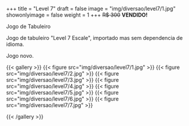 +++
title = "Level 7"
draft = false
image = "img/diversao/level7/1.jpg"
showonlyimage = false
weight = 1
+++
<span class="sold">~~R$ 300~~</span> **VENDIDO!**

Jogo de Tabuleiro

<!--more-->

Jogo de tabuleiro "Level 7 Escale", importado mas sem dependencia de idioma.

Jogo novo.

{{< gallery >}}
{{< figure src="img/diversao/level7/1.jpg" >}}
{{< figure src="img/diversao/level7/2.jpg" >}}
{{< figure src="img/diversao/level7/3.jpg" >}}
{{< figure src="img/diversao/level7/4.jpg" >}}
{{< figure src="img/diversao/level7/5.jpg" >}}
{{< figure src="img/diversao/level7/6.jpg" >}}
{{< figure src="img/diversao/level7/7.jpg" >}}

{{< /gallery >}}